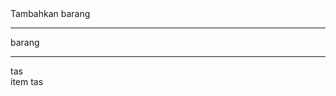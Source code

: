 <style>
  table {
    width: 100%;
    border-collapse: collapse;
}
th, td {
    border: 1px solid;
    padding: 8px;
    text-align: left;
}
th {
  background-color: #a86969;
}
</style>

<div id="inputForm">Tambahkan barang</div>
<hr>
<div id="listBarang">barang</div>
<hr>
<div id="listTas">tas</div>
<div id="listTasItem">item tas</div>

</div>

<script type="text/javascript">

let listBarang = [
  {id:1, nama:'Laptop', harga:13000, banyak:1 },
  {id:2, nama:'Televisi', harga:12500, banyak:2 },
  {id:3, nama:'Radio', harga:30000, banyak:3 },
];

let listTas = [
  {id:1, tanggal:'2024-01-09', total:100, kasir:'Selamat Berbelanja'},
];

let listTasItem = [
  {id:1, idtas:1, idbarang:1, nama:'Laptop', harga:100, banyak:1, jumlah:100},
  {id:2, idtas:1, idbarang:3, nama:'Radio', harga:300, banyak:3, jumlah:900},
];

let inputFields=['id','nama','harga','banyak'];
let out=`<form name='frm'>`;
inputFields.forEach(function(item,index){
  out += `${item}  <input name=""> <br>`;
});
out+=`</form>`;

out += `<button onclick="tambahInput()"> Tambahkan item</button>`;
document.getElementById('inputForm').innerHTML=out;


function init(){

  out=``;
  listBarang.forEach(function(item,index){
    out += `${item.id} | ${item.banyak} | ${item.nama} | ${item.harga} <button onclick="tambah(${item.id})">tambah</button> <br/> `;
  });
  document.getElementById('listBarang').innerHTML=out;


  out=` <button onclick="buatBaru()"> tas keranjang baru </button> <button onclick="cetak()"> cetak</button><br>`;
  listTas.forEach(function(item,index){
    out += 'Tanggal:'+item.tanggal + " <br> ";
    out += 'kasir:'+item.kasir + " <br> ";
    out += 'Kode:'+item.id + " <br> ";
    out += 'Total:'+item.total + " <br> ";
  });
  document.getElementById('listTas').innerHTML=out;

  out=``;
  out=`<table>`;
  out+=`<tr>
  <th>id tas</th>
  <th>id barang</th>
  <th>banyak barang</th>
  <th>nama barang</th>
  <th>harga barang</th>
  <th>jumlah</th>
  <th>aksi</th>
  </tr>`;
  listTasItem.forEach(function(item,index){
    out+=`<tr>
    <td>${item.idtas}</td>
    <td>${item.idbarang}</td>
    <td>${item.banyak}</td>
    <td>${item.nama}</td>
    <td>${item.harga}</td>
    <td>${item.jumlah}</td>
    <td><button onclick="hapus(${index})"> hapus </button></td>
    </tr>`; 
  });

  out += `</table>`;
  document.getElementById('listTasItem').innerHTML=out;
}

init();

function tambah(i){
  let barangDipilih = listBarang.find(e => e.id === i);
  let itemBaru = {
    id: listTasItem.length + 1,
    idtas: listTas.length,
    idbarang: barangDipilih.id,
    nama: barangDipilih.nama,
    harga: barangDipilih.harga,
    banyak: barangDipilih.banyak,
    jumlah: barangDipilih.harga * barangDipilih.banyak,
  };
  listTasItem.push(itemBaru);
  updateTotal();
  init();
}

function tambahInput(){
  listBarang.push({
    id: frm.elements[0].value,
    nama: frm.elements[1].value,
    harga: frm.elements[2].value,
    banyak: frm.elements[3].value,
  });
  init();
}

function buatBaru(){
  let today = new Date().toISOString().slice(0, 10);
  listTas.push({id: listTas.length + 1, tanggal: today, total: 0, kasir: 'Selamat Berbelanja'});
  init();
}

function hapus(i){
  listTasItem.splice(i, 1);
  updateTotal();
  init();
}

function cetak(){
  window.print();
}

function updateTotal() {
  let total = listTasItem.reduce((acc, curr) => acc + curr.jumlah, 0);
  listTas[listTas.length - 1].total = total;
  init();
}

</script>
